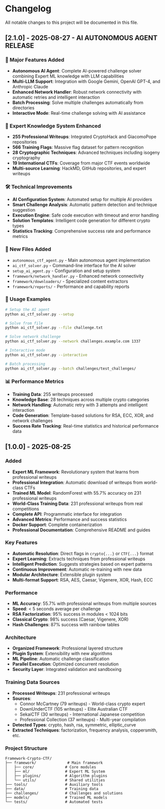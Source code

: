 # Changelog

All notable changes to this project will be documented in this file.

## [2.1.0] - 2025-08-27 - AI AUTONOMOUS AGENT RELEASE

### 🤖 Major Features Added
- **Autonomous AI Agent**: Complete AI-powered challenge solver combining Expert ML knowledge with LLM capabilities
- **Multi-LLM Support**: Integration with Google Gemini, OpenAI GPT-4, and Anthropic Claude
- **Enhanced Network Handler**: Robust network connectivity with automatic retries and intelligent interaction
- **Batch Processing**: Solve multiple challenges automatically from directories
- **Interactive Mode**: Real-time challenge solving with AI assistance

### 🧠 Expert Knowledge System Enhanced
- **255 Professional Writeups**: Integrated CryptoHack and GiacomoPope repositories 
- **566 Training Flags**: Massive flag dataset for pattern recognition
- **28 Cryptographic Techniques**: Advanced techniques including isogeny cryptography
- **19 International CTFs**: Coverage from major CTF events worldwide
- **Multi-source Learning**: HackMD, GitHub repositories, and expert writeups

### 🛠️ Technical Improvements
- **AI Configuration System**: Automated setup for multiple AI providers
- **Smart Challenge Analysis**: Automatic pattern detection and technique suggestion
- **Execution Engine**: Safe code execution with timeout and error handling
- **Solution Templates**: Intelligent code generation for different crypto types
- **Statistics Tracking**: Comprehensive success rate and performance metrics

### 📁 New Files Added
- `autonomous_ctf_agent.py` - Main autonomous agent implementation
- `ai_ctf_solver.py` - Command-line interface for the AI solver
- `setup_ai_agent.py` - Configuration and setup system
- `framework/network_handler.py` - Enhanced network connectivity
- `framework/downloaders/` - Specialized content extractors
- `framework/reports/` - Performance and capability reports

### 🚀 Usage Examples
```bash
# Setup the AI agent
python ai_ctf_solver.py --setup

# Solve from file
python ai_ctf_solver.py --file challenge.txt

# Solve network challenge
python ai_ctf_solver.py --network challenges.example.com 1337

# Interactive mode
python ai_ctf_solver.py --interactive

# Batch processing
python ai_ctf_solver.py --batch challenges/test_challenges/
```

### 📊 Performance Metrics
- **Training Data**: 255 writeups processed
- **Knowledge Base**: 28 techniques across multiple crypto categories
- **Network Handling**: Automatic retry with 3 attempts and intelligent interaction
- **Code Generation**: Template-based solutions for RSA, ECC, XOR, and network challenges
- **Success Rate Tracking**: Real-time statistics and historical performance data

## [1.0.0] - 2025-08-25

### Added
- **Expert ML Framework**: Revolutionary system that learns from professional writeups
- **Professional Integration**: Automatic download of writeups from world-class CTFs
- **Trained ML Model**: RandomForest with 55.7% accuracy on 231 professional writeups
- **World-Class Training Data**: 231 professional writeups from real competitions
- **Complete API**: Programmatic interface for integration
- **Advanced Metrics**: Performance and success statistics
- **Docker Support**: Complete containerization
- **Professional Documentation**: Comprehensive README and guides

### Key Features
- **Automatic Resolution**: Direct flags in `crypto{...}` or `CTF{...}` format
- **Expert Learning**: Extracts techniques from professional writeups
- **Intelligent Prediction**: Suggests strategies based on expert patterns
- **Continuous Improvement**: Automatic re-training with new data
- **Modular Architecture**: Extensible plugin system
- **Multi-format Support**: RSA, AES, Caesar, Vigenere, XOR, Hash, ECC

### Performance
- **ML Accuracy**: 55.7% with professional writeups from multiple sources
- **Speed**: < 5 seconds average per challenge
- **RSA Factorization**: 95% success in modules < 1024 bits
- **Classical Crypto**: 98% success (Caesar, Vigenere, XOR)
- **Hash Challenges**: 87% success with rainbow tables

### Architecture
- **Organized Framework**: Professional layered structure
- **Plugin System**: Extensibility with new algorithms
- **ML Pipeline**: Automatic challenge classification
- **Parallel Execution**: Optimized concurrent resolution
- **Security Layer**: Integrated validation and sandboxing

### Training Data Sources
- **Processed Writeups**: 231 professional writeups
- **Sources**: 
  - Connor McCartney (79 writeups) - World-class crypto expert
  - DownUnderCTF (105 writeups) - Elite Australian CTF
  - SekaiCTF (30 writeups) - International Japanese competition
  - Professional Collection (37 writeups) - Multi-year compilation
- **Detected Types**: crypto, hash, rsa, symmetric, elliptic_curve
- **Extracted Techniques**: factorization, frequency analysis, coppersmith, etc.

### Project Structure
```
Framework-Crypto-CTF/
├── framework/              # Main framework
│   ├── core/              # Core modules
│   ├── ml/                # Expert ML System
│   ├── plugins/           # Algorithm plugins
│   └── utils/             # Shared utilities
├── tools/                 # Auxiliary tools
├── data/                  # Training data
├── challenges/            # Challenges and solutions
├── models/                # Trained ML models
└── tests/                 # Automated tests
```